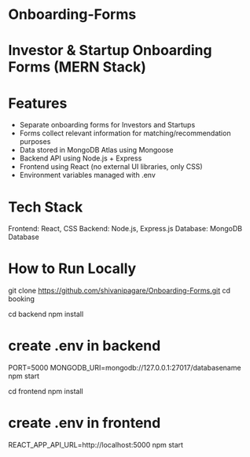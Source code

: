 # Onboarding-Forms
# Investor & Startup Onboarding Forms (MERN Stack)

# Features
- Separate onboarding forms for Investors and Startups
- Forms collect relevant information for matching/recommendation purposes
- Data stored in MongoDB Atlas using Mongoose
- Backend API using Node.js + Express
- Frontend using React (no external UI libraries, only CSS)
- Environment variables managed with .env

# Tech Stack
Frontend: React, CSS
Backend: Node.js, Express.js
Database: MongoDB Database

# How to Run Locally
git clone https://github.com/shivanipagare/Onboarding-Forms.git
cd booking

cd backend
npm install
# create .env in backend
PORT=5000
MONGODB_URI=mongodb://127.0.0.1:27017/databasename
npm start

cd frontend
npm install

# create .env in frontend
REACT_APP_API_URL=http://localhost:5000
npm start











